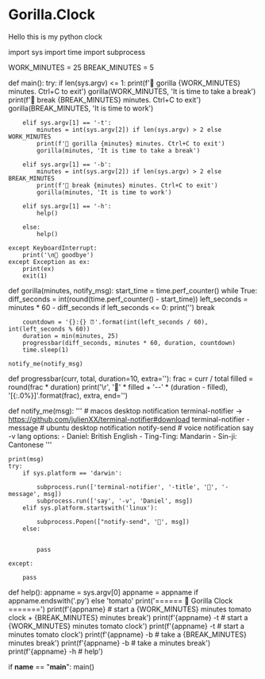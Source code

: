 # Gorilla.Clock
Hello this is my python clock



import sys
import time
import subprocess

WORK_MINUTES = 25
BREAK_MINUTES = 5


def main():
    try:
        if len(sys.argv) <= 1:
            print(f'🦧 gorilla {WORK_MINUTES} minutes. Ctrl+C to exit')
            gorilla(WORK_MINUTES, 'It is time to take a break')
            print(f'🐉 break {BREAK_MINUTES} minutes. Ctrl+C to exit')
            gorilla(BREAK_MINUTES, 'It is time to work')

        elif sys.argv[1] == '-t':
            minutes = int(sys.argv[2]) if len(sys.argv) > 2 else WORK_MINUTES
            print(f'🦧 gorilla {minutes} minutes. Ctrl+C to exit')
            gorilla(minutes, 'It is time to take a break')

        elif sys.argv[1] == '-b':
            minutes = int(sys.argv[2]) if len(sys.argv) > 2 else BREAK_MINUTES
            print(f'🐉 break {minutes} minutes. Ctrl+C to exit')
            gorilla(minutes, 'It is time to work')

        elif sys.argv[1] == '-h':
            help()

        else:
            help()

    except KeyboardInterrupt:
        print('\n👋 goodbye')
    except Exception as ex:
        print(ex)
        exit(1)


def gorilla(minutes, notify_msg):
    start_time = time.perf_counter()
    while True:
        diff_seconds = int(round(time.perf_counter() - start_time))
        left_seconds = minutes * 60 - diff_seconds
        if left_seconds <= 0:
            print('')
            break

        countdown = '{}:{} ⏰'.format(int(left_seconds / 60), int(left_seconds % 60))
        duration = min(minutes, 25)
        progressbar(diff_seconds, minutes * 60, duration, countdown)
        time.sleep(1)

    notify_me(notify_msg)


def progressbar(curr, total, duration=10, extra=''):
    frac = curr / total
    filled = round(frac * duration)
    print('\r', '🦧' * filled + '--' * (duration - filled), '[{:.0%}]'.format(frac), extra, end='')


def notify_me(msg):
    '''
    # macos desktop notification
    terminal-notifier -> https://github.com/julienXX/terminal-notifier#download
    terminal-notifier -message <msg>
    # ubuntu desktop notification
    notify-send
    # voice notification
    say -v <lang> <msg>
    lang options:
    - Daniel:       British English
    - Ting-Ting:    Mandarin
    - Sin-ji:       Cantonese
    '''

    print(msg)
    try:
        if sys.platform == 'darwin':
            
            subprocess.run(['terminal-notifier', '-title', '🦧', '-message', msg])
            subprocess.run(['say', '-v', 'Daniel', msg])
        elif sys.platform.startswith('linux'):
            
            subprocess.Popen(["notify-send", '🦧', msg])
        else:
            
            
            pass

    except:
        
        pass

def help():
    appname = sys.argv[0]
    appname = appname if appname.endswith('.py') else 'tomato' 
    print('====== 🦧 Gorilla Clock =======')
    print(f'{appname}         # start a {WORK_MINUTES} minutes tomato clock + {BREAK_MINUTES} minutes break')
    print(f'{appname} -t      # start a {WORK_MINUTES} minutes tomato clock')
    print(f'{appname} -t <n>  # start a <n> minutes tomato clock')
    print(f'{appname} -b      # take a {BREAK_MINUTES} minutes break')
    print(f'{appname} -b <n>  # take a <n> minutes break')
    print(f'{appname} -h      # help')


if __name__ == "__main__":
    main()
